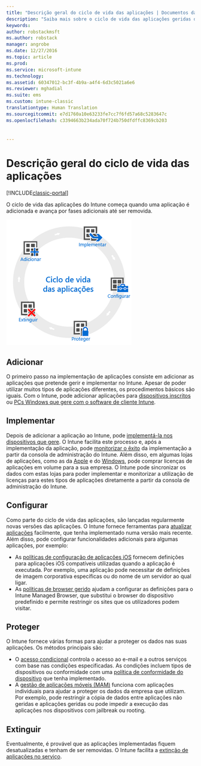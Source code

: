 ```yaml
---
title: "Descrição geral do ciclo de vida das aplicações | Documentos da Microsoft"
description: "Saiba mais sobre o ciclo de vida das aplicações geridas do Intune, desde que são adicionadas até acabarem por ser extintas."
keywords: 
author: robstackmsft
ms.author: robstack
manager: angrobe
ms.date: 12/27/2016
ms.topic: article
ms.prod: 
ms.service: microsoft-intune
ms.technology: 
ms.assetid: 60347012-bc3f-4b9a-a4f4-6d3c5021a6e6
ms.reviewer: mghadial
ms.suite: ems
ms.custom: intune-classic
translationtype: Human Translation
ms.sourcegitcommit: e7d1760a10e63233fe7cc7f6fd57a68c5283647c
ms.openlocfilehash: c3394663b234ada70f724b750dfdffc8369cb203


---
```


# <a name="overview-of-the-app-lifecycle"></a>Descrição geral do ciclo de vida das aplicações

[!INCLUDE[classic-portal](../includes/classic-portal.md)]

O ciclo de vida das aplicações do Intune começa quando uma aplicação é adicionada e avança por fases adicionais até ser removida.

![Ciclo de vida das aplicações](./media/app-lifecycle.png "ciclo de vida das aplicações do Intune")

## <a name="add"></a>Adicionar

O primeiro passo na implementação de aplicações consiste em adicionar as aplicações que pretende gerir e implementar no Intune. Apesar de poder utilizar muitos tipos de aplicações diferentes, os procedimentos básicos são iguais. Com o Intune, pode adicionar aplicações para [dispositivos inscritos](add-apps-for-mobile-devices-in-microsoft-intune.md) ou [PCs Windows que gere com o software de cliente Intune](add-apps-for-windows-pcs-in-microsoft-intune.md).

## <a name="deploy"></a>Implementar

Depois de adicionar a aplicação ao Intune, pode [implementá-la nos dispositivos que gere](deploy-apps.md). O Intune facilita este processo e, após a implementação da aplicação, pode [monitorizar o êxito](monitor-apps-in-microsoft-intune.md) da implementação a partir da consola de administração do Intune. Além disso, em algumas lojas de aplicações, como as da [Apple](manage-ios-apps-you-purchased-through-a-volume-purchase-program-with-microsoft-intune.md) e do [Windows](manage-apps-you-purchased-from-the-windows-store-for-business-with-microsoft-intune.md), pode comprar licenças de aplicações em volume para a sua empresa. O Intune pode sincronizar os dados com estas lojas para poder implementar e monitorizar a utilização de licenças para estes tipos de aplicações diretamente a partir da consola de administração do Intune.

## <a name="configure"></a>Configurar

Como parte do ciclo de vida das aplicações, são lançadas regularmente novas versões das aplicações. O Intune fornece ferramentas para [atualizar aplicações](update-apps-using-microsoft-intune.md) facilmente, que tenha implementado numa versão mais recente. Além disso, pode configurar funcionalidades adicionais para algumas aplicações, por exemplo:
- As [políticas de configuração de aplicações iOS](configure-ios-apps-with-mobile-app-configuration-policies-in-microsoft-intune.md) fornecem definições para aplicações iOS compatíveis utilizadas quando a aplicação é executada. Por exemplo, uma aplicação pode necessitar de definições de imagem corporativa específicas ou do nome de um servidor ao qual ligar.
- As [políticas de browser gerido](manage-internet-access-using-managed-browser-policies.md) ajudam a configurar as definições para o Intune Managed Browser, que substitui o browser do dispositivo predefinido e permite restringir os sites que os utilizadores podem visitar.

## <a name="protect"></a>Proteger

O Intune fornece várias formas para ajudar a proteger os dados nas suas aplicações. Os métodos principais são:
- O [acesso condicional](restrict-access-to-email-and-o365-services-with-microsoft-intune.md) controla o acesso ao e-mail e a outros serviços com base nas condições especificadas. As condições incluem tipos de dispositivos ou conformidade com uma [política de conformidade do dispositivo](introduction-to-device-compliance-policies-in-microsoft-intune.md) que tenha implementado.
- A [gestão de aplicações móveis (MAM)](protect-app-data-using-mobile-app-management-policies-with-microsoft-intune.md) funciona com aplicações individuais para ajudar a proteger os dados da empresa que utilizam. Por exemplo, pode restringir a cópia de dados entre aplicações não geridas e aplicações geridas ou pode impedir a execução das aplicações nos dispositivos com jailbreak ou rooting.

## <a name="retire"></a>Extinguir

Eventualmente, é provável que as aplicações implementadas fiquem desatualizadas e tenham de ser removidas. O Intune facilita a [extinção de aplicações no serviço](retire-apps-using-microsoft-intune.md).



<!--HONumber=Dec16_HO5-->


